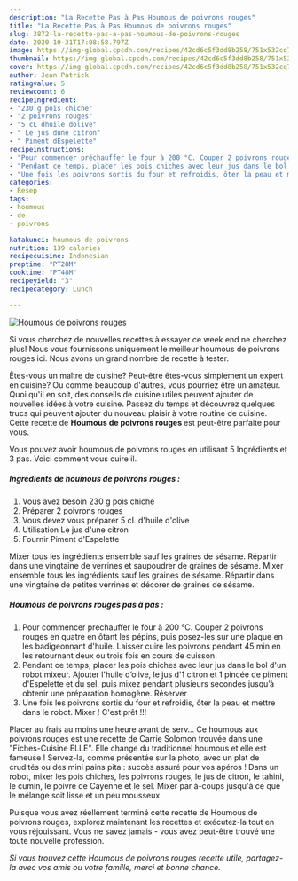 ```yaml
---
description: "La Recette Pas à Pas Houmous de poivrons rouges"
title: "La Recette Pas à Pas Houmous de poivrons rouges"
slug: 3872-la-recette-pas-a-pas-houmous-de-poivrons-rouges
date: 2020-10-31T17:08:58.797Z
image: https://img-global.cpcdn.com/recipes/42cd6c5f3dd8b258/751x532cq70/houmous-de-poivrons-rouges-photo-principale-de-la-recette.jpg
thumbnail: https://img-global.cpcdn.com/recipes/42cd6c5f3dd8b258/751x532cq70/houmous-de-poivrons-rouges-photo-principale-de-la-recette.jpg
cover: https://img-global.cpcdn.com/recipes/42cd6c5f3dd8b258/751x532cq70/houmous-de-poivrons-rouges-photo-principale-de-la-recette.jpg
author: Jean Patrick
ratingvalue: 5
reviewcount: 6
recipeingredient:
- "230 g pois chiche"
- "2 poivrons rouges"
- "5 cL dhuile dolive"
- " Le jus dune citron"
- " Piment dEspelette"
recipeinstructions:
- "Pour commencer préchauffer le four à 200 °C. Couper 2 poivrons rouges en quatre en ôtant les pépins, puis posez-les sur une plaque en les badigeonnant d&#39;huile. Laisser cuire les poivrons pendant 45 min en les retournant deux ou trois fois en cours de cuisson."
- "Pendant ce temps, placer les pois chiches avec leur jus dans le bol d&#39;un robot mixeur. Ajouter l&#39;huile d’olive, le jus d&#39;1 citron et 1 pincée de piment d&#39;Espelette et du sel, puis mixez pendant plusieurs secondes jusqu’à obtenir une préparation homogène. Réserver"
- "Une fois les poivrons sortis du four et refroidis, ôter la peau et mettre dans le robot. Mixer ! C&#39;est prêt !!!"
categories:
- Resep
tags:
- houmous
- de
- poivrons

katakunci: houmous de poivrons 
nutrition: 139 calories
recipecuisine: Indonesian
preptime: "PT28M"
cooktime: "PT48M"
recipeyield: "3"
recipecategory: Lunch

---
```



![Houmous de poivrons rouges](https://img-global.cpcdn.com/recipes/42cd6c5f3dd8b258/751x532cq70/houmous-de-poivrons-rouges-photo-principale-de-la-recette.jpg)

Si vous cherchez de nouvelles recettes à essayer ce week end ne cherchez plus! Nous vous fournissons uniquement le meilleur houmous de poivrons rouges ici. Nous avons un grand nombre de recette à tester.

Êtes-vous un maître de cuisine? Peut-être êtes-vous simplement un expert en cuisine? Ou comme beaucoup d'autres, vous pourriez être un amateur. Quoi qu'il en soit, des conseils de cuisine utiles peuvent ajouter de nouvelles idées à votre cuisine. Passez du temps et découvrez quelques trucs qui peuvent ajouter du nouveau plaisir à votre routine de cuisine. Cette recette de <strong> Houmous de poivrons rouges </strong> est peut-être parfaite pour vous.

<!--inarticleads1-->

Vous pouvez avoir houmous de poivrons rouges en utilisant 5 Ingrédients et 3 pas. Voici comment vous cuire il.

##### Ingrédients de houmous de poivrons rouges :

1. Vous avez besoin 230 g pois chiche
1. Préparer 2 poivrons rouges
1. Vous devez vous préparer 5 cL d&#39;huile d&#39;olive
1. Utilisation  Le jus d&#39;une citron
1. Fournir  Piment d&#39;Espelette


Mixer tous les ingrédients ensemble sauf les graines de sésame. Répartir dans une vingtaine de verrines et saupoudrer de graines de sésame. Mixer ensemble tous les ingrédients sauf les graines de sésame. Répartir dans une vingtaine de petites verrines et décorer de graines de sésame. 

<!--inarticleads2-->

##### Houmous de poivrons rouges pas à pas :

1. Pour commencer préchauffer le four à 200 °C. Couper 2 poivrons rouges en quatre en ôtant les pépins, puis posez-les sur une plaque en les badigeonnant d&#39;huile. Laisser cuire les poivrons pendant 45 min en les retournant deux ou trois fois en cours de cuisson.
1. Pendant ce temps, placer les pois chiches avec leur jus dans le bol d&#39;un robot mixeur. Ajouter l&#39;huile d’olive, le jus d&#39;1 citron et 1 pincée de piment d&#39;Espelette et du sel, puis mixez pendant plusieurs secondes jusqu’à obtenir une préparation homogène. Réserver
1. Une fois les poivrons sortis du four et refroidis, ôter la peau et mettre dans le robot. Mixer ! C&#39;est prêt !!!


Placer au frais au moins une heure avant de serv… Ce houmous aux poivrons rouges est une recette de Carrie Solomon trouvée dans une &#34;Fiches-Cuisine ELLE&#34;. Elle change du traditionnel houmous et elle est fameuse ! Servez-la, comme présentée sur la photo, avec un plat de crudités ou des mini pains pita : succès assuré pour vos apéros ! Dans un robot, mixer les pois chiches, les poivrons rouges, le jus de citron, le tahini, le cumin, le poivre de Cayenne et le sel. Mixer par à-coups jusqu&#39;à ce que le mélange soit lisse et un peu mousseux. 

<!--inarticleads1-->

<p>
Puisque vous avez réellement terminé cette recette de Houmous de poivrons rouges, explorez maintenant les recettes et exécutez-la tout en vous réjouissant. Vous ne savez jamais - vous avez peut-être trouvé une toute nouvelle profession.
</p>

<p>
<i>Si vous trouvez cette Houmous de poivrons rouges recette utile, partagez-la avec vos amis ou votre famille, merci et bonne chance.</i>
</p>
